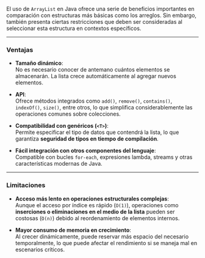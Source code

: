 
El uso de `ArrayList` en Java ofrece una serie de beneficios importantes en comparación con estructuras más básicas como los arreglos. Sin embargo, también presenta ciertas restricciones que deben ser consideradas al seleccionar esta estructura en contextos específicos.

---
### Ventajas

- **Tamaño dinámico**:  
    No es necesario conocer de antemano cuántos elementos se almacenarán. La lista crece automáticamente al agregar nuevos elementos.

- **APl**:  
    Ofrece métodos integrados como `add()`, `remove()`, `contains()`, `indexOf()`, `size()`, entre otros, lo que simplifica considerablemente las operaciones comunes sobre colecciones.

- **Compatibilidad con genéricos (`<T>`)**:  
    Permite especificar el tipo de datos que contendrá la lista, lo que garantiza **seguridad de tipos en tiempo de compilación**.

- **Fácil integración con otros componentes del lenguaje**:  
    Compatible con bucles `for-each`, expresiones lambda, streams y otras características modernas de Java.

---
### Limitaciones

- **Acceso más lento en operaciones estructurales complejas**:  
    Aunque el acceso por índice es rápido (`O(1)`), operaciones como **inserciones o eliminaciones en el medio de la lista** pueden ser costosas (`O(n)`) debido al reordenamiento de elementos internos.
    
- **Mayor consumo de memoria en crecimiento**:  
    Al crecer dinámicamente, puede reservar más espacio del necesario temporalmente, lo que puede afectar el rendimiento si se maneja mal en escenarios críticos.

